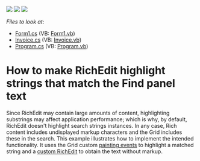 <!-- default badges list -->
![](https://img.shields.io/endpoint?url=https://codecentral.devexpress.com/api/v1/VersionRange/128630309/21.2.12%2B)
[![](https://img.shields.io/badge/Open_in_DevExpress_Support_Center-FF7200?style=flat-square&logo=DevExpress&logoColor=white)](https://supportcenter.devexpress.com/ticket/details/E4422)
[![](https://img.shields.io/badge/📖_How_to_use_DevExpress_Examples-e9f6fc?style=flat-square)](https://docs.devexpress.com/GeneralInformation/403183)
<!-- default badges end -->
<!-- default file list -->
*Files to look at*:

* [Form1.cs](./CS/E4422/Form1.cs) (VB: [Form1.vb](./VB/E4422/Form1.vb))
* [Invoice.cs](./CS/E4422/Invoice.cs) (VB: [Invoice.vb](./VB/E4422/Invoice.vb))
* [Program.cs](./CS/E4422/Program.cs) (VB: [Program.vb](./VB/E4422/Program.vb))
<!-- default file list end -->
# How to make RichEdit highlight strings that match the Find panel text


<p>Since RichEdit may contain large amounts of content, highlighting substrings may affect application performance; which is why, by default, RichEdit doesn't highlight search strings instances. In any case, Rich content includes undisplayed markup characters and the Grid includes these in the search. This example illustrates how to implement the intended functionality. It uses the Grid custom <a href="http://documentation.devexpress.com/#WindowsForms/DevExpressXtraGridViewsGridGridView_CustomDrawCelltopic"><u>painting events</u></a> to highlight a matched string and a <a href="http://documentation.devexpress.com/#WindowsForms/CustomDocument4716"><u>custom RichEdit</u></a> to obtain the text without markup.</p>

<br/>
